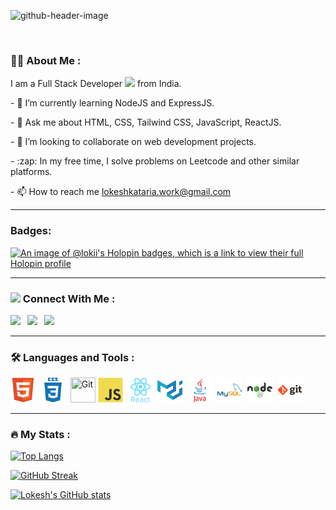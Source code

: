 ![github-header-image](https://github.com/Lok-ii/Lok-ii/assets/129180844/3dd25591-999d-4308-a848-a9bff63b05f5)

<img src="https://komarev.com/ghpvc/?username=lok-ii&style=flat-square&color=blue" alt=""/>


### :man_technologist: About Me :
<p>I am a Full Stack Developer <img src="https://media.giphy.com/media/WUlplcMpOCEmTGBtBW/giphy.gif" width="30"> from India.</p>
    <p>- 🌱 I’m currently learning NodeJS and ExpressJS.</p>
    <p>- 💬 Ask me about HTML, CSS, Tailwind CSS, JavaScript, ReactJS.</p>
    <p>- 💞️ I’m looking to collaborate on web development projects.</p>  
     <p>- :zap: In my free time, I solve problems on Leetcode and other similar platforms.</p>
    <p>- 📫 How to reach me <a href="">lokeshkataria.work@gmail.com</a></p>    

---

### Badges:

[![An image of @lokii's Holopin badges, which is a link to view their full Holopin profile](https://holopin.me/lokii)](https://holopin.io/@lokii)

---

### <img width="20px" src="https://github.com/Lok-ii/Lok-ii/assets/129180844/a07f5fa3-c6c3-4974-8e5d-9a0a9a651cd2">  Connect With Me :


<a href="https://www.linkedin.com/in/lokesh--kataria"><img width="30px" src="https://raw.githubusercontent.com/rahuldkjain/github-profile-readme-generator/master/src/images/icons/Social/linked-in-alt.svg"></a>&ensp;
<a href="https://leetcode.com/Lok_/"><img width="30px" src="https://raw.githubusercontent.com/rahuldkjain/github-profile-readme-generator/master/src/images/icons/Social/leet-code.svg"></a>&ensp;
<a href="https://www.hackerrank.com/lokeshkataria_w1?hr_r=1"><img width="30px" src="https://raw.githubusercontent.com/rahuldkjain/github-profile-readme-generator/master/src/images/icons/Social/hackerrank.svg"></a>

---


### :hammer_and_wrench: Languages and Tools :

<div>
  <img src="https://github.com/devicons/devicon/blob/master/icons/html5/html5-original.svg" title="HTML5" alt="HTML" width="40" height="40"/>&nbsp;
  <img src="https://github.com/devicons/devicon/blob/master/icons/css3/css3-plain-wordmark.svg"  title="CSS3" alt="CSS" width="40" height="40"/>&nbsp;
  <img src="https://camo.githubusercontent.com/5734d0669fe22ce04a1cb989a156cd32c379875f6bca56d5210c9432824856d9/68747470733a2f2f7777772e766563746f726c6f676f2e7a6f6e652f6c6f676f732f7461696c77696e646373732f7461696c77696e646373732d69636f6e2e737667" title="Git" **alt="Git" width="40" height="40"/>
  <img src="https://github.com/devicons/devicon/blob/master/icons/javascript/javascript-original.svg" title="JavaScript" alt="JavaScript" width="40" height="40"/>&nbsp;
  <img src="https://github.com/devicons/devicon/blob/master/icons/react/react-original-wordmark.svg" title="React" alt="React" width="40" height="40"/>&nbsp;
  <img src="https://github.com/devicons/devicon/blob/master/icons/materialui/materialui-original.svg" title="Material UI" alt="Material UI" width="40" height="40"/>&nbsp;
  <img src="https://github.com/devicons/devicon/blob/master/icons/java/java-original-wordmark.svg" title="Java" alt="Java" width="40" height="40"/>&nbsp;
  <img src="https://github.com/devicons/devicon/blob/master/icons/mysql/mysql-original-wordmark.svg" title="MySQL"  alt="MySQL" width="40" height="40"/>&nbsp;
  <img src="https://github.com/devicons/devicon/blob/master/icons/nodejs/nodejs-original-wordmark.svg" title="NodeJS" alt="NodeJS" width="40" height="40"/>&nbsp;
  <img src="https://github.com/devicons/devicon/blob/master/icons/git/git-original-wordmark.svg" title="Git" **alt="Git" width="40" height="40"/>
</div>

---

### :fire: My Stats :

[![Top Langs](https://github-readme-stats.vercel.app/api/top-langs/?username=lok-ii&layout=compact&theme=vision-friendly-dark)](https://github.com/lok-ii/github-readme-stats)

[![GitHub Streak](http://github-readme-streak-stats.herokuapp.com?user=lok-ii&theme=dark&background=000000)](https://git.io/streak-stats)

[![Lokesh's GitHub stats](https://github-readme-stats.vercel.app/api?username=lok-ii)](https://github.com/lok-ii/github-readme-stats)



<!-- 
<img width="300px" height="250px" src="https://user-images.githubusercontent.com/74038190/212750672-2f3f2b50-c84f-4ed8-a60a-849ae69ff9df.gif">
 -->
